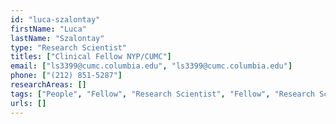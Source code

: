 ```yaml
---
id: "luca-szalontay"
firstName: "Luca"
lastName: "Szalontay"
type: "Research Scientist"
titles: ["Clinical Fellow NYP/CUMC"]
email: ["ls3399@cumc.columbia.edu", "ls3399@cumc.columbia.edu"]
phone: ["(212) 851-5287"]
researchAreas: []
tags: ["People", "Fellow", "Research Scientist", "Fellow", "Research Scientist"]
urls: []
---
```

